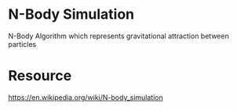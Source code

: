 # N-Body Simulation

N-Body Algorithm which represents gravitational attraction between particles

# Resource

https://en.wikipedia.org/wiki/N-body_simulation